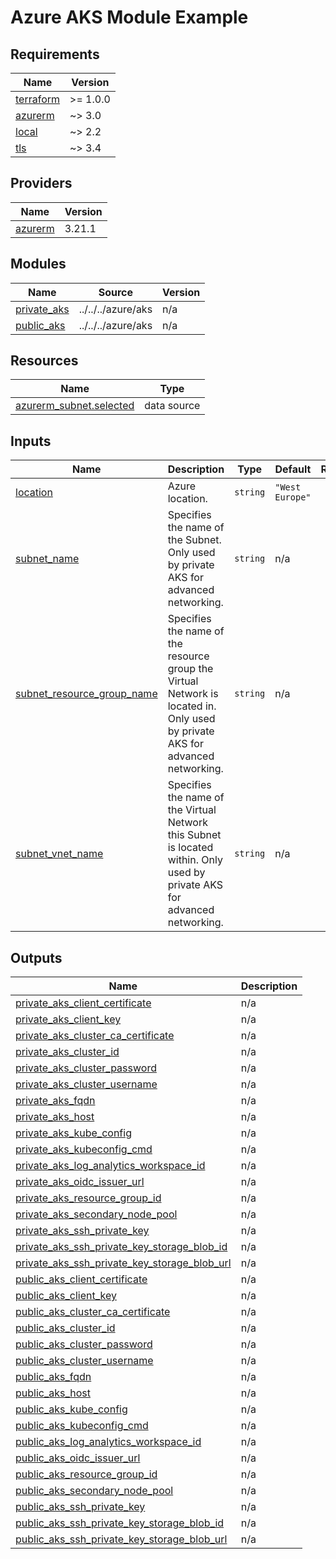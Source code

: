 # Azure AKS Module Example

<!-- BEGIN_TF_DOCS -->
## Requirements

| Name | Version |
|------|---------|
| <a name="requirement_terraform"></a> [terraform](#requirement\_terraform) | >= 1.0.0 |
| <a name="requirement_azurerm"></a> [azurerm](#requirement\_azurerm) | ~> 3.0 |
| <a name="requirement_local"></a> [local](#requirement\_local) | ~> 2.2 |
| <a name="requirement_tls"></a> [tls](#requirement\_tls) | ~> 3.4 |

## Providers

| Name | Version |
|------|---------|
| <a name="provider_azurerm"></a> [azurerm](#provider\_azurerm) | 3.21.1 |

## Modules

| Name | Source | Version |
|------|--------|---------|
| <a name="module_private_aks"></a> [private\_aks](#module\_private\_aks) | ../../../azure/aks | n/a |
| <a name="module_public_aks"></a> [public\_aks](#module\_public\_aks) | ../../../azure/aks | n/a |

## Resources

| Name | Type |
|------|------|
| [azurerm_subnet.selected](https://registry.terraform.io/providers/hashicorp/azurerm/latest/docs/data-sources/subnet) | data source |

## Inputs

| Name | Description | Type | Default | Required |
|------|-------------|------|---------|:--------:|
| <a name="input_location"></a> [location](#input\_location) | Azure location. | `string` | `"West Europe"` | no |
| <a name="input_subnet_name"></a> [subnet\_name](#input\_subnet\_name) | Specifies the name of the Subnet. Only used by private AKS for advanced networking. | `string` | n/a | yes |
| <a name="input_subnet_resource_group_name"></a> [subnet\_resource\_group\_name](#input\_subnet\_resource\_group\_name) | Specifies the name of the resource group the Virtual Network is located in. Only used by private AKS for advanced networking. | `string` | n/a | yes |
| <a name="input_subnet_vnet_name"></a> [subnet\_vnet\_name](#input\_subnet\_vnet\_name) | Specifies the name of the Virtual Network this Subnet is located within. Only used by private AKS for advanced networking. | `string` | n/a | yes |

## Outputs

| Name | Description |
|------|-------------|
| <a name="output_private_aks_client_certificate"></a> [private\_aks\_client\_certificate](#output\_private\_aks\_client\_certificate) | n/a |
| <a name="output_private_aks_client_key"></a> [private\_aks\_client\_key](#output\_private\_aks\_client\_key) | n/a |
| <a name="output_private_aks_cluster_ca_certificate"></a> [private\_aks\_cluster\_ca\_certificate](#output\_private\_aks\_cluster\_ca\_certificate) | n/a |
| <a name="output_private_aks_cluster_id"></a> [private\_aks\_cluster\_id](#output\_private\_aks\_cluster\_id) | n/a |
| <a name="output_private_aks_cluster_password"></a> [private\_aks\_cluster\_password](#output\_private\_aks\_cluster\_password) | n/a |
| <a name="output_private_aks_cluster_username"></a> [private\_aks\_cluster\_username](#output\_private\_aks\_cluster\_username) | n/a |
| <a name="output_private_aks_fqdn"></a> [private\_aks\_fqdn](#output\_private\_aks\_fqdn) | n/a |
| <a name="output_private_aks_host"></a> [private\_aks\_host](#output\_private\_aks\_host) | n/a |
| <a name="output_private_aks_kube_config"></a> [private\_aks\_kube\_config](#output\_private\_aks\_kube\_config) | n/a |
| <a name="output_private_aks_kubeconfig_cmd"></a> [private\_aks\_kubeconfig\_cmd](#output\_private\_aks\_kubeconfig\_cmd) | n/a |
| <a name="output_private_aks_log_analytics_workspace_id"></a> [private\_aks\_log\_analytics\_workspace\_id](#output\_private\_aks\_log\_analytics\_workspace\_id) | n/a |
| <a name="output_private_aks_oidc_issuer_url"></a> [private\_aks\_oidc\_issuer\_url](#output\_private\_aks\_oidc\_issuer\_url) | n/a |
| <a name="output_private_aks_resource_group_id"></a> [private\_aks\_resource\_group\_id](#output\_private\_aks\_resource\_group\_id) | n/a |
| <a name="output_private_aks_secondary_node_pool"></a> [private\_aks\_secondary\_node\_pool](#output\_private\_aks\_secondary\_node\_pool) | n/a |
| <a name="output_private_aks_ssh_private_key"></a> [private\_aks\_ssh\_private\_key](#output\_private\_aks\_ssh\_private\_key) | n/a |
| <a name="output_private_aks_ssh_private_key_storage_blob_id"></a> [private\_aks\_ssh\_private\_key\_storage\_blob\_id](#output\_private\_aks\_ssh\_private\_key\_storage\_blob\_id) | n/a |
| <a name="output_private_aks_ssh_private_key_storage_blob_url"></a> [private\_aks\_ssh\_private\_key\_storage\_blob\_url](#output\_private\_aks\_ssh\_private\_key\_storage\_blob\_url) | n/a |
| <a name="output_public_aks_client_certificate"></a> [public\_aks\_client\_certificate](#output\_public\_aks\_client\_certificate) | n/a |
| <a name="output_public_aks_client_key"></a> [public\_aks\_client\_key](#output\_public\_aks\_client\_key) | n/a |
| <a name="output_public_aks_cluster_ca_certificate"></a> [public\_aks\_cluster\_ca\_certificate](#output\_public\_aks\_cluster\_ca\_certificate) | n/a |
| <a name="output_public_aks_cluster_id"></a> [public\_aks\_cluster\_id](#output\_public\_aks\_cluster\_id) | n/a |
| <a name="output_public_aks_cluster_password"></a> [public\_aks\_cluster\_password](#output\_public\_aks\_cluster\_password) | n/a |
| <a name="output_public_aks_cluster_username"></a> [public\_aks\_cluster\_username](#output\_public\_aks\_cluster\_username) | n/a |
| <a name="output_public_aks_fqdn"></a> [public\_aks\_fqdn](#output\_public\_aks\_fqdn) | n/a |
| <a name="output_public_aks_host"></a> [public\_aks\_host](#output\_public\_aks\_host) | n/a |
| <a name="output_public_aks_kube_config"></a> [public\_aks\_kube\_config](#output\_public\_aks\_kube\_config) | n/a |
| <a name="output_public_aks_kubeconfig_cmd"></a> [public\_aks\_kubeconfig\_cmd](#output\_public\_aks\_kubeconfig\_cmd) | n/a |
| <a name="output_public_aks_log_analytics_workspace_id"></a> [public\_aks\_log\_analytics\_workspace\_id](#output\_public\_aks\_log\_analytics\_workspace\_id) | n/a |
| <a name="output_public_aks_oidc_issuer_url"></a> [public\_aks\_oidc\_issuer\_url](#output\_public\_aks\_oidc\_issuer\_url) | n/a |
| <a name="output_public_aks_resource_group_id"></a> [public\_aks\_resource\_group\_id](#output\_public\_aks\_resource\_group\_id) | n/a |
| <a name="output_public_aks_secondary_node_pool"></a> [public\_aks\_secondary\_node\_pool](#output\_public\_aks\_secondary\_node\_pool) | n/a |
| <a name="output_public_aks_ssh_private_key"></a> [public\_aks\_ssh\_private\_key](#output\_public\_aks\_ssh\_private\_key) | n/a |
| <a name="output_public_aks_ssh_private_key_storage_blob_id"></a> [public\_aks\_ssh\_private\_key\_storage\_blob\_id](#output\_public\_aks\_ssh\_private\_key\_storage\_blob\_id) | n/a |
| <a name="output_public_aks_ssh_private_key_storage_blob_url"></a> [public\_aks\_ssh\_private\_key\_storage\_blob\_url](#output\_public\_aks\_ssh\_private\_key\_storage\_blob\_url) | n/a |
<!-- END_TF_DOCS -->